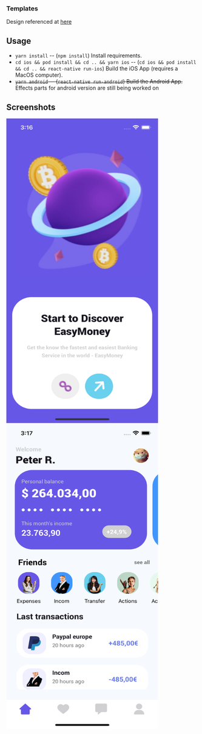 ### Templates

Design referenced at [here](https://dribbble.com/shots/16138857-Banking-App-Mobile-Design)

## Usage

- `yarn install` -- (`npm install`) Install requirements.
- `cd ios && pod install && cd .. && yarn ios` -- (`cd ios && pod install && cd .. && react-native run-ios`) Build the iOS App (requires a MacOS computer).
- ~~`yarn android` -- (`react-native run-android`) Build the Android App.~~ Effects parts for android version are still being worked on

## Screenshots

<img src="https://github.com/hungnt612/BankingApp/blob/master/screenshots/screen1.png" width="400" height="800" /> <img src="https://github.com/hungnt612/BankingApp/blob/master/screenshots/screen2.png" width="400" height="800" /> 
